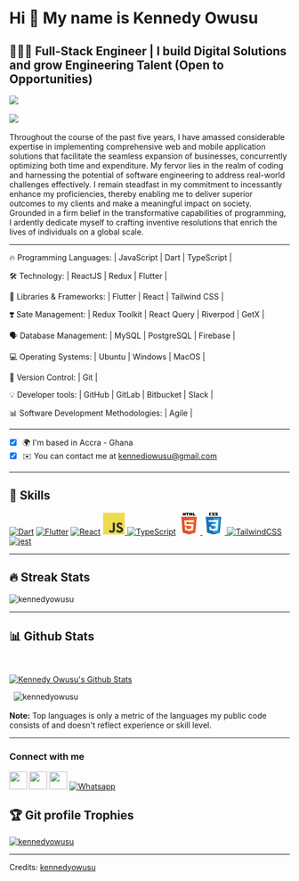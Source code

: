 Hi 👋 My name is Kennedy Owusu
==============================

👨🏾‍💻 Full-Stack Engineer | I build Digital Solutions and grow Engineering Talent (Open to Opportunities)
--------------------------------------------------------------------

<p align="left center">
  <a href="https://github.com/DenverCoder1/readme-typing-svg"><img src="https://readme-typing-svg.herokuapp.com?color=%230AF7A6&center=true&vCenter=true&lines=Passionate+Developer;Competitive+Programmer;Fast+Learner"></a>
</p>

![](https://komarev.com/ghpvc/?username=kennediowusu&style=flat-square&label=PROFILE+VIEWS&color=lightgrey)

Throughout the course of the past five years, I have amassed considerable expertise in implementing comprehensive web and mobile application solutions that facilitate the seamless expansion of businesses, concurrently optimizing both time and expenditure. My fervor lies in the realm of coding and harnessing the potential of software engineering to address real-world challenges effectively. I remain steadfast in my commitment to incessantly enhance my proficiencies, thereby enabling me to deliver superior outcomes to my clients and make a meaningful impact on society. Grounded in a firm belief in the transformative capabilities of programming, I ardently dedicate myself to crafting inventive resolutions that enrich the lives of individuals on a global scale.

--------------------------------------------------------------------

🔥 Programming Languages: | JavaScript | Dart | TypeScript |

🛠 Technology: | ReactJS | Redux | Flutter |

🚀 Libraries & Frameworks: | Flutter | React | Tailwind CSS |

❣️ Sate Management: | Redux Toolkit | React Query | Riverpod | GetX |

🗣 Database Management: | MySQL | PostgreSQL | Firebase |

💻 Operating Systems: | Ubuntu | Windows | MacOS |

🎯 Version Control: | Git |

💡 Developer tools: | GitHub | GitLab | Bitbucket | Slack |

📊 Software Development Methodologies: | Agile |

--------------------------------------------------------------------

- [x] 🌍  I'm based in Accra - Ghana
- [x] ✉️  You can contact me at [kennediowusu@gmail.com](mailto:kennediowusu@gmail.com)

--------------------------------------------------------------------

## 🎯 Skills

<p align="left">
   <a href="https://dart.dev/" target="_blank" rel="noreferrer"><img src="https://raw.githubusercontent.com/danielcranney/readme-generator/main/public/icons/skills/dart-colored.svg" width="36" height="36" alt="Dart" /></a>
  <a href="https://flutter.dev/" target="_blank" rel="noreferrer"><img src="https://raw.githubusercontent.com/danielcranney/readme-generator/main/public/icons/skills/flutter-colored.svg" width="36" height="36" alt="Flutter" /></a>
  <a href="https://reactjs.org/" target="_blank" rel="noreferrer"><img src="https://raw.githubusercontent.com/danielcranney/readme-generator/main/public/icons/skills/react-colored.svg" width="36" height="36" alt="React" /></a>
   <a href="https://developer.mozilla.org/en-US/docs/Web/JavaScript" target="_blank" rel="noreferrer"> <img src="https://raw.githubusercontent.com/devicons/devicon/master/icons/javascript/javascript-original.svg" alt="javascript" width="40" height="40"/> </a> 
   <a href="https://www.typescriptlang.org/" target="_blank" rel="noreferrer"><img src="https://raw.githubusercontent.com/danielcranney/readme-generator/main/public/icons/skills/typescript-colored.svg" width="36" height="36" alt="TypeScript" /></a> 
   <a href="https://www.w3.org/html/" target="_blank" rel="noreferrer"> <img src="https://raw.githubusercontent.com/devicons/devicon/master/icons/html5/html5-original-wordmark.svg" alt="html5" width="40" height="40"/> </a> 
   <a href="https://www.w3schools.com/css/" target="_blank" rel="noreferrer"> <img src="https://raw.githubusercontent.com/devicons/devicon/master/icons/css3/css3-original-wordmark.svg" alt="css3" width="40" height="40"/> </a>  
  <a href="http://www.tailwindcss.com/" target="_blank" rel="noreferrer"><img src="https://raw.githubusercontent.com/danielcranney/readme-generator/main/public/icons/skills/tailwindcss-colored.svg" width="36" height="36" alt="TailwindCSS" /></a>
  <a href="https://jestjs.io" target="_blank" rel="noreferrer"> <img src="https://www.vectorlogo.zone/logos/jestjsio/jestjsio-icon.svg" alt="jest" width="40" height="40"/> </a> 
</p>

--------------------------------------------------------------------

## 🔥 Streak Stats
<p align="left"><img src="https://github-readme-streak-stats.herokuapp.com/?user=kennedyowusu&theme=algolia" alt="kennedyowusu" /></p>

--------------------------------------------------------------------

## 📊 Github Stats
  <br/>
  <p align="left">
    <a href="https://github.com/kennedyowusu/github-readme-stats"><img alt="Kennedy Owusu's Github Stats" src="https://github-readme-stats.vercel.app/api?username=kennedyowusu&show_icons=true&count_private=true&theme=algolia" height="192px"/></a>
  
  &nbsp;
   <img src="https://github-readme-stats.vercel.app/api/top-langs?username=kennedyowusu&langs_count=10&show_icons=true&locale=en&layout=compact&theme=algolia" alt="kennedyowusu" height="192px"/>
  <br/>
  <br />
  <b>Note:</b> Top languages is only a metric of the languages my public code consists of and doesn't reflect experience or skill level.
  </p>

--------------------------------------------------------------------

### Connect with me

<p align="left"> <a href="https://www.linkedin.com/in/kennedy-owusu/" target="_blank" rel="noreferrer"><img src="https://raw.githubusercontent.com/danielcranney/readme-generator/main/public/icons/socials/linkedin.svg" width="32" height="32" /></a> <a href="https://twitter.com/_iamkobby" target="_blank" rel="noreferrer"><img src="https://raw.githubusercontent.com/danielcranney/readme-generator/main/public/icons/socials/twitter.svg" width="32" height="32" /></a> <a href="https://www.youtube.com/channel/UCkGH8kYlQAgtB8MuuHOsvJQ" target="_blank" rel="noreferrer"><img src="https://raw.githubusercontent.com/danielcranney/readme-generator/main/public/icons/socials/youtube.svg" width="32" height="32" /></a>
<a href="https://api.whatsapp.com/send?phone=233546985015" target="_blank"><img src="https://img.shields.io/badge/WhatsApp-25D366?style=for-the-badge&logo=whatsapp&logoColor=white" alt="Whatsapp"></a>
&#8287;&#8287;&#8287;
</p>

<!--
### Badges

<b>My GitHub Stats</b>

<a href="https://github.com/kennedyowusu"><img src="https://github-readme-stats.vercel.app/api?username=kennedyowusu&show_icons=true&hide=stars,issues,&count_private=true&title_color=0891b2&text_color=64748b&icon_color=0891b2&bg_color=ffffff&hide_border=true&show_icons=true" alt="kennedyowusu's GitHub stats" /></a>

<a href="https://github.com/kennedyowusu"><img src="https://github-readme-streak-stats.herokuapp.com/?user=kennedyowusu&stroke=64748b&background=ffffff&ring=0891b2&fire=0891b2&currStreakNum=64748b&currStreakLabel=0891b2&sideNums=64748b&sideLabels=64748b&dates=64748b&hide_border=true" /></a>

<a href="http://www.github.com/kennedyowusu"><img src="https://activity-graph.herokuapp.com/graph?username=kennedyowusu&bg_color=ffffff&color=64748b&line=0891b2&point=64748b&area_color=ffffff&area=true&hide_border=true&custom_title=GitHub%20Commits%20Graph" alt="GitHub Commits Graph" /></a>

-->

## :trophy: Git profile Trophies

<p align="left"> <a href="https://github.com/ryo-ma/github-profile-trophy"><img src="https://github-profile-trophy.vercel.app/?username=kennedyowusu&layout=compact&theme=algolia" alt="kennedyowusu" /></a> </p>

--------------------------------------------------------------------
Credits: [kennedyowusu](https://github.com/kennedyowusu)
